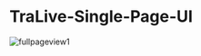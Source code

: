 # TraLive-Single-Page-UI

![fullpageview1](https://user-images.githubusercontent.com/90255998/147398716-810e9c13-1d38-4650-8026-0ae47bb9ea40.png)
